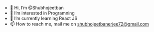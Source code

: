 - 👋 Hi, I’m @Shubhojeetban
- 👀 I’m interested in Programning
- 🌱 I’m currently learning React JS
- 📫 How to reach me, mail me on shubhojeetbanerjee72@gmail.com

<!---
Shubhojeetban/Shubhojeetban is a ✨ special ✨ repository because its `README.md` (this file) appears on your GitHub profile.
You can click the Preview link to take a look at your changes.
--->
